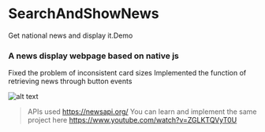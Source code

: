 # SearchAndShowNews
Get national news and display it.Demo

### A news display webpage based on native js
Fixed the problem of inconsistent card sizes
Implemented the function of retrieving news through button events


![alt text](source/README/images.png)

> APIs used https://newsapi.org/
> You can learn and implement the same project here
> https://www.youtube.com/watch?v=ZGLKTQVyT0U